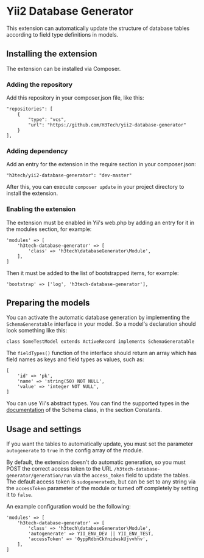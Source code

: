 # Yii2 Database Generator
This extension can automatically update the structure of database tables according to field type definitions in models.

## Installing the extension
The extension can be installed via Composer.

### Adding the repository
Add this repository in your composer.json file, like this:
```
"repositories": [
    {
        "type": "vcs",
        "url": "https://github.com/H3Tech/yii2-database-generator"
    }
],
```
### Adding dependency
Add an entry for the extension in the require section in your composer.json:
```
"h3tech/yii2-database-generator": "dev-master"
```
After this, you can execute `composer update` in your project directory to install the extension.

### Enabling the extension
The extension must be enabled in Yii's web.php by adding an entry for it in the modules section, for example:
```
'modules' => [
    'h3tech-database-generator' => [
        'class' => 'h3tech\databaseGenerator\Module',
    ],
]
```
Then it must be added to the list of bootstrapped items, for example:
```
'bootstrap' => ['log', 'h3tech-database-generator'],
```

## Preparing the models
You can activate the automatic database generation by implementing the `SchemaGeneratable` interface in your model.
So a model's declaration should look something like this:
```
class SomeTestModel extends ActiveRecord implements SchemaGeneratable
```
The `fieldTypes()` function of the interface should return an array which has field names as keys and field types as values, such as:
```
[
    'id' => 'pk',
    'name' => 'string(50) NOT NULL',
    'value' => 'integer NOT NULL',
]
```
You can use Yii's abstract types. You can find the supported types in the [documentation](http://www.yiiframework.com/doc-2.0/yii-db-schema.html) of the Schema class, in the section Constants.

## Usage and settings
If you want the tables to automatically update, you must set the parameter `autogenerate` to `true` in the config array of the module.

By default, the extension doesn't do automatic generation, so you must POST the correct access token to the URL `/h3tech-database-generator/generation/run` via the `access_token` field to update the tables.  
The default access token is `sudogeneratedb`, but can be set to any string via the `accessToken` parameter of the module or turned off completely by setting it to `false`.

An example configuration would be the following:
```
'modules' => [
    'h3tech-database-generator' => [
        'class' => 'h3tech\databaseGenerator\Module',
        'autogenerate' => YII_ENV_DEV || YII_ENV_TEST,
        'accessToken' => '0yppRdbnCkYnidwskUjvvhhv',
    ],
]
```
